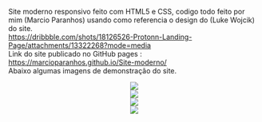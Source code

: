 Site moderno responsivo feito com HTML5 e CSS, codigo todo feito por mim (Marcio Paranhos) usando como referencia o design do (Luke Wojcik) do site. <br>
https://dribbble.com/shots/18126526-Protonn-Landing-Page/attachments/13322268?mode=media <br>
Link do site publicado no GitHub pages : <br>
https://marcioparanhos.github.io/Site-moderno/<br>
Abaixo algumas imagens de demonstração do site.

<div align="center">
<img src="https://github.com/TheHeells/Site-moderno/blob/master/img/siteModerno.jpeg" />
</div>
<div align="center">
<img src="https://github.com/TheHeells/Site-moderno/blob/master/img/siteModerno2.jpeg" />
</div>
<div align="center">
<img src="https://github.com/TheHeells/Site-moderno/blob/master/img/siteModerno3.jpeg" />
</div>
<div align="center">
<img src="https://github.com/TheHeells/Site-moderno/blob/master/img/siteModerno4.jpeg" />
</div>
